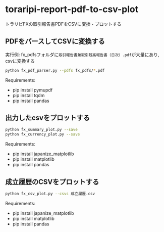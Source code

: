 # toraripi-report-pdf-to-csv-plot
トラリピFXの取引報告書PDFをCSVに変換・プロットする


## PDFをパースしてCSVに変換する

実行例: fx_pdfsフォルダに`取引報告書兼取引残高報告書（日次）.pdf`が大量にあり, csvに変換する

```bash
python fx_pdf_parser.py --pdfs fx_pdfs/*.pdf
```

Requirements:
- pip install pymupdf
- pip install tqdm
- pip install pandas


## 出力したcsvをプロットする

```bash
python fx_summary_plot.py --save
python fx_currency_plot.py --save
```

Requirements:
- pip install japanize_matplotlib
- pip install matplotlib
- pip install pandas


## 成立履歴のCSVをプロットする

```bash
python fx_csv_plot.py --csvs 成立履歴.csv
```

Requirements:
- pip install japanize_matplotlib
- pip install matplotlib
- pip install pandas
